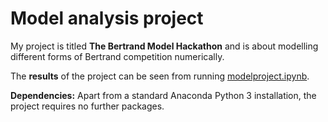 # Model analysis project

My project is titled **The Bertrand Model Hackathon** and is about modelling different forms of Bertrand competition numerically.

The **results** of the project can be seen from running [modelproject.ipynb](modelproject.ipynb).

**Dependencies:** Apart from a standard Anaconda Python 3 installation, the project requires no further packages.
